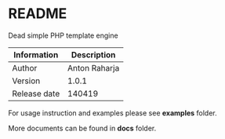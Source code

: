 README
======

Dead simple PHP template engine

Information      | Description
---------------- | ----------------
Author           | Anton Raharja
Version          | 1.0.1
Release date     | 140419

For usage instruction and examples please see **examples** folder.

More documents can be found in **docs** folder.
